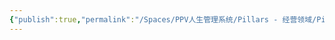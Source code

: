 ```yaml
---
{"publish":true,"permalink":"/Spaces/PPV人生管理系统/Pillars - 经营领域/Pillars - 人生经营领域/运动/增肌减脂计划/肌肉部位库/肌肉库/三角肌中束.md","created":"2025-07-07T18:08:58.064+08:00","modified":"2025-07-09T00:23:33.101+08:00","published":"2025-07-09T00:23:33.101+08:00","cssclasses":""}
---
```


